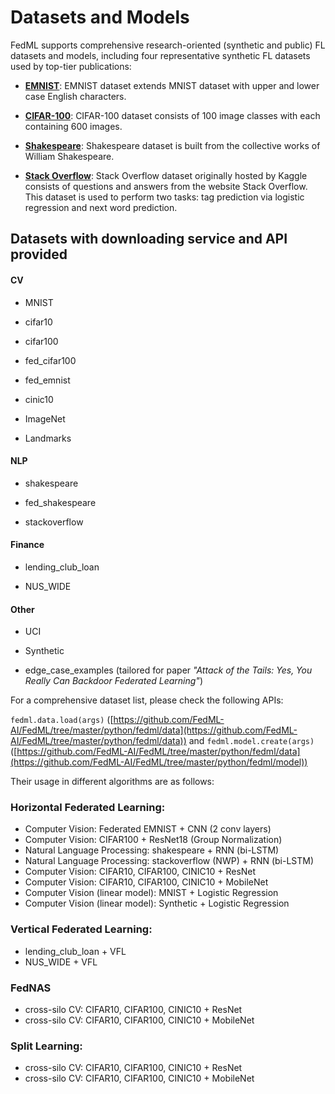 # Datasets and Models

FedML supports comprehensive research-oriented (synthetic and public) FL datasets and models, including four representative synthetic FL datasets used by top-tier publications:

 - **[EMNIST](https://github.com/FedML-AI/FedML/tree/master/data/FederatedEMNIST)**:
EMNIST dataset extends MNIST dataset with upper and lower case English characters. 


- **[CIFAR-100](https://github.com/FedML-AI/FedML/tree/master/data/fed_cifar100)**:
CIFAR-100 dataset consists of 100 image classes with each containing 600 images. 

- **[Shakespeare](https://github.com/FedML-AI/FedML/tree/master/data/fed_shakespeare)**:
Shakespeare dataset is built from the collective works of William Shakespeare. 

- **[Stack Overflow](https://github.com/FedML-AI/FedML/tree/master/data/stackoverflow)**:
Stack Overflow dataset originally hosted by Kaggle consists of questions and answers from the website Stack Overflow. This dataset is used to perform two tasks: tag prediction via logistic regression and next word prediction. 

## Datasets with downloading service and API provided

#### CV

- MNIST

- cifar10

- cifar100

- fed_cifar100

- fed_emnist

- cinic10

- ImageNet

- Landmarks

#### NLP

- shakespeare

- fed_shakespeare

- stackoverflow


#### Finance

- lending_club_loan

- NUS_WIDE

#### Other

- UCI

- Synthetic

- edge_case_examples (tailored for paper *"Attack of the Tails: Yes, You Really Can Backdoor Federated Learning"*)


For a comprehensive dataset list, please check the following APIs:

`fedml.data.load(args)` ([https://github.com/FedML-AI/FedML/tree/master/python/fedml/data](https://github.com/FedML-AI/FedML/tree/master/python/fedml/data)) and 
`fedml.model.create(args)` ([https://github.com/FedML-AI/FedML/tree/master/python/fedml/data](https://github.com/FedML-AI/FedML/tree/master/python/fedml/model))


Their usage in different algorithms are as follows:
### Horizontal Federated Learning:

- Computer Vision: Federated EMNIST + CNN (2 conv layers)
- Computer Vision: CIFAR100 + ResNet18 (Group Normalization)
- Natural Language Processing: shakespeare + RNN (bi-LSTM)
- Natural Language Processing: stackoverflow (NWP) + RNN (bi-LSTM)
- Computer Vision: CIFAR10, CIFAR100, CINIC10 + ResNet
- Computer Vision: CIFAR10, CIFAR100, CINIC10 + MobileNet
- Computer Vision (linear model): MNIST + Logistic Regression
- Computer Vision (linear model): Synthetic + Logistic Regression



### Vertical Federated Learning:
- lending_club_loan + VFL
- NUS_WIDE + VFL

### FedNAS
- cross-silo CV: CIFAR10, CIFAR100, CINIC10 + ResNet
- cross-silo CV: CIFAR10, CIFAR100, CINIC10 + MobileNet

### Split Learning:
- cross-silo CV: CIFAR10, CIFAR100, CINIC10 + ResNet
- cross-silo CV: CIFAR10, CIFAR100, CINIC10 + MobileNet
